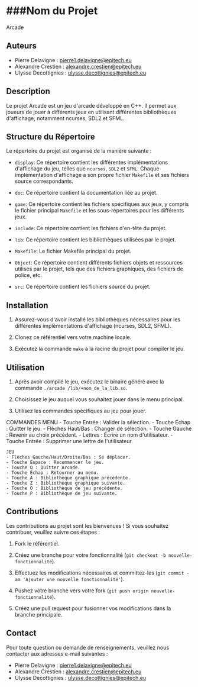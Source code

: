 ###Nom du Projet
================
Arcade

Auteurs
-------
- Pierre Delavigne : pierre1.delavigne@epitech.eu
- Alexandre Crestien : alexandre.crestien@epitech.eu
- Ulysse Decottignies : ulysse.decottignies@epitech.eu

Description
-----------
Le projet Arcade est un jeu d'arcade développé en C++. Il permet aux joueurs de jouer à différents jeux en utilisant différentes bibliothèques d'affichage, notamment ncurses, SDL2 et SFML.

Structure du Répertoire
-----------------------
Le répertoire du projet est organisé de la manière suivante :

- `display`: Ce répertoire contient les différentes implémentations d'affichage du jeu, telles que `ncurses`, `SDL2` et `SFML`. Chaque implémentation d'affichage a son propre fichier `Makefile` et ses fichiers source correspondants.

- `doc`: Ce répertoire contient la documentation liée au projet.

- `game`: Ce répertoire contient les fichiers spécifiques aux jeux, y compris le fichier principal `Makefile` et les sous-répertoires pour les différents jeux.

- `include`: Ce répertoire contient les fichiers d'en-tête du projet.

- `lib`: Ce répertoire contient les bibliothèques utilisées par le projet.

- `Makefile`: Le fichier Makefile principal du projet.

- `Object`: Ce répertoire contient différents fichiers objets et ressources utilisés par le projet, tels que des fichiers graphiques, des fichiers de police, etc.

- `src`: Ce répertoire contient les fichiers source du projet.

Installation
------------
1. Assurez-vous d'avoir installé les bibliothèques nécessaires pour les différentes implémentations d'affichage (ncurses, SDL2, SFML).

2. Clonez ce référentiel vers votre machine locale.

3. Exécutez la commande `make` à la racine du projet pour compiler le jeu.

Utilisation
-----------
1. Après avoir compilé le jeu, exécutez le binaire généré avec la commande `./arcade /lib/+nom_de_la_lib.so`.

2. Choisissez le jeu auquel vous souhaitez jouer dans le menu principal.

3. Utilisez les commandes spécifiques au jeu pour jouer.

COMMANDES
    MENU
    - Touche Entrée : Valider la sélection.
    - Touche Échap : Quitter le jeu.
    - Flèches Haut/Bas : Changer de sélection.
    - Touche Gauche : Revenir au choix précédent.
    - Lettres : Écrire un nom d'utilisateur.
    - Touche Entrée : Supprimer une lettre de l'utilisateur.

    JEU
    - Flèches Gauche/Haut/Droite/Bas : Se déplacer.
    - Touche Espace : Recommencer le jeu.
    - Touche Q : Quitter Arcade.
    - Touche Échap : Retourner au menu.
    - Touche A : Bibliothèque graphique précédente.
    - Touche Z : Bibliothèque graphique suivante.
    - Touche O : Bibliothèque de jeu précédente.
    - Touche P : Bibliothèque de jeu suivante.

Contributions
-------------
Les contributions au projet sont les bienvenues ! Si vous souhaitez contribuer, veuillez suivre ces étapes :

1. Fork le référentiel.

2. Créez une branche pour votre fonctionnalité (`git checkout -b nouvelle-fonctionnalité`).

3. Effectuez les modifications nécessaires et committez-les (`git commit -am 'Ajouter une nouvelle fonctionnalité'`).

4. Pushez votre branche vers votre fork (`git push origin nouvelle-fonctionnalité`).

5. Créez une pull request pour fusionner vos modifications dans la branche principale.

Contact
-------
Pour toute question ou demande de renseignements, veuillez nous contacter aux adresses e-mail suivantes :
- Pierre Delavigne : pierre1.delavigne@epitech.eu
- Alexandre Crestien : alexandre.crestien@epitech.eu
- Ulysse Decottignies : ulysse.decottignies@epitech.eu
